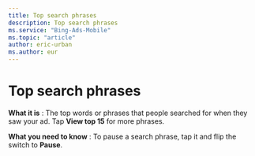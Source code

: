 ```yaml
---
title: Top search phrases
description: Top search phrases
ms.service: "Bing-Ads-Mobile"
ms.topic: "article"
author: eric-urban
ms.author: eur
---
```


# Top search phrases

**What it is** : The top words or phrases that people searched for when they saw your ad. Tap **View top 15** for more phrases.

**What you need to know** : To pause a search phrase, tap it and flip the switch to **Pause**.


